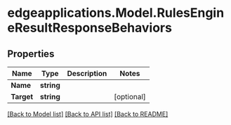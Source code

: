 # edgeapplications.Model.RulesEngineResultResponseBehaviors

## Properties

Name | Type | Description | Notes
------------ | ------------- | ------------- | -------------
**Name** | **string** |  | 
**Target** | **string** |  | [optional] 

[[Back to Model list]](../README.md#documentation-for-models) [[Back to API list]](../README.md#documentation-for-api-endpoints) [[Back to README]](../README.md)

